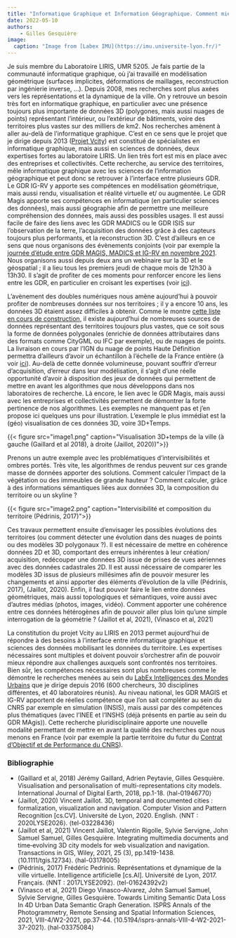 ```yaml
---
title: "Informatique Graphique et Information Géographique. Comment mieux comprendre, grâce aux données, les territoires et leur évolution"
date: 2022-05-10
authors: 
    - Gilles Gesquière
image:
  caption: "Image from [Labex IMU](https://imu.universite-lyon.fr/)"
---
```


Je suis membre du Laboratoire LIRIS, UMR 5205. Je fais partie de la communauté informatique graphique, où j’ai travaillé en modélisation géométrique (surfaces implicites, déformations de maillages, reconstruction par ingénierie inverse, …). Depuis 2008, mes recherches sont plus axées vers les représentations et la dynamique de la ville. On y retrouve un besoin très fort en informatique graphique, en particulier avec une présence toujours plus importante de données 3D (polygones, mais aussi nuages de points) représentant l’intérieur, ou l’extérieur de bâtiments, voire des territoires plus vastes sur des milliers de km2. Nos recherches amènent à aller au-delà de l’informatique graphique. C’est en ce sens que le projet que je dirige depuis 2013 ([Projet Vcity](https://projet.liris.cnrs.fr/vcity/)) est constitué de spécialistes en informatique graphique, mais aussi en sciences de données, deux expertises fortes au laboratoire LIRIS. Un lien très fort est mis en place avec des entreprises et collectivités.
Cette recherche, au service des territoires, mêle informatique graphique avec les sciences de l’information géographique et peut donc se retrouver à l’interface entre plusieurs GDR. Le GDR IG-RV y apporte ses compétences en modélisation géométrique, mais aussi rendu, visualisation et réalité virtuelle et/ ou augmentée. Le GDR Magis apporte ses compétences en informatique (en particulier sciences des données), mais aussi géographie afin de permettre une meilleure compréhension des données, mais aussi des possibles usages. Il est aussi facile de faire des liens avec les GDR MADICS ou le GDR ISIS sur l’observation de la terre, l’acquisition des données grâce à des capteurs toujours plus performants, et la reconstruction 3D. C’est d’ailleurs en ce sens que nous organisons des évènements conjoints (voir par exemple la [journée d’étude entre GDR MAGIS, MADICS et IG-RV en novembre 2021](https://github.com/VCityTeam/MAGIS-AP3D/blob/master/Media/JourneeObservation3D.md). Nous organisons aussi depuis deux ans un webinaire sur la 3D et le géospatial ; il a lieu tous les premiers jeudi de chaque mois de 12h30 à 13h30. Il s’agit de profiter de ces moments pour renforcer encore les liens entre les GDR, en particulier en croisant les expertises (voir [ici](https://github.com/VCityTeam/MAGIS-AP3D/blob/master/Media/README.md)). 

L’avènement des doubles numériques nous amène aujourd’hui à pouvoir profiter de nombreuses données sur nos territoires ; il y a encore 10 ans, les données 3D étaient assez difficiles à obtenir. Comme le montre [cette liste en cours de construction](https://github.com/VCityTeam/MAGIS-AP3D/blob/master/data.md), il existe aujourd’hui de nombreuses sources de données représentant des territoires toujours plus vastes, que ce soit sous la forme de données polygonales (enrichie de données attributaires dans des formats comme CityGML ou IFC par exemple), ou de nuages de points. La livraison en cours par l’IGN du nuage de points Haute Définition permettra d’ailleurs d’avoir un échantillon à l’échelle de la France entière (à voir [ici](https://geoservices.ign.fr/lidarhd)). Au-delà de cette donnée volumineuse, pouvant souffrir d’erreur d’acquisition, d’erreur dans leur  modélisation, il s’agit d’une réelle opportunité d’avoir à disposition des jeux de données qui permettent de mettre en avant les algorithmes que nous développons dans nos laboratoires de recherche. Là encore, le lien avec le GDR Magis, mais aussi avec les entreprises et collectivités permettent de démontrer la forte pertinence de nos algorithmes. Les exemples ne manquent pas et j’en propose ici quelques uns pour illustration. 
L’exemple le plus immédiat est la (géo) visualisation de ces données 3D, voire 3D+Temps. 


{{< figure src="image1.png" caption="Visualisation 3D+temps de la ville (à gauche (Gaillard et al 2018), à droite (Jaillot, 2020))">}}



Prenons un autre exemple avec les problématiques d’intervisibilités et ombres portés. Très vite, les algorithmes de rendus peuvent sur ces grande masse de données apporter des solutions. Comment calculer l’impact de la végétation ou des immeubles de grande hauteur ? Comment calculer, grâce à des informations sémantiques liées aux données 3D, la composition du territoire ou un skyline ? 
 
 
{{< figure src="image2.png" caption="Intervisibilité et composition du territoire (Pédrinis, 2017)">}}

Ces travaux permettent ensuite d’envisager les possibles évolutions des territoires (ou comment détecter une évolution dans des nuages de points ou des modèles 3D polygonaux ?). Il est nécessaire de mettre en cohérence données 2D et 3D, comportant des erreurs inhérentes à leur création/ acquisition, redécouper une données 3D issue de prises de vues aériennes avec des données cadastrales 2D. Il est aussi nécessaire de comparer les modèles 3D issus de plusieurs millésimes afin de pouvoir mesurer les changements et ainsi apporter des éléments d’évolution de la ville (Pédrinis, 2017), (Jaillot, 2020).
Enfin, il faut pouvoir faire le lien entre données géométriques, mais aussi topologiques et sémantiques, voire aussi avec d’autres médias (photos, images, vidéo). Comment apporter une cohérence entre ces données hétérogènes afin de pouvoir aller plus loin qu’une simple interrogation de la géométrie ? (Jaillot et al, 2021), (Vinasco et al, 2021)

La constitution du projet Vcity au LIRIS en 2013 permet aujourd’hui de répondre à des besoins à l’interface entre informatique graphique et sciences des données mobilisant les données du territoire. Les expertises nécessaires sont multiples et doivent pouvoir s’orchestrer afin de pouvoir mieux répondre aux challenges auxquels sont confrontés nos territoires. Bien sûr, les compétences nécessaires sont plus nombreuses comme le démontre le recherches menées au sein du [LabEx Intelligences des Mondes Urbains](https://imu.universite-lyon.fr/) que je dirige depuis 2016 (600 chercheurs, 30 disciplines différentes, et 40 laboratoires réunis). 
Au niveau national, les GDR MAGIS et IG-RV apportent de réelles compétence que l’on sait compléter au sein du CNRS par exemple en simulation (INSIS), mais aussi par des compétences plus thématiques (avec l’INEE et l’INSHS (déjà présents en partie au sein du GDR MAgis)). Cette recherche pluridisciplinaire apporte une nouvelle modalité permettant de mettre en avant la qualité des recherches que nous menons en France (voir par exemple la partie territoire du futur du [Contrat d’Objectif et de Performance du CNRS](https://www.cnrs.fr/sites/default/files/download-file/COP_CNRS1_0.pdf)). 

### Bibliographie
- (Gaillard et al, 2018) Jérémy Gaillard, Adrien Peytavie, Gilles Gesquière. Visualisation and personalisation of multi-representations city models. International Journal of Digital Earth, 2018, pp.1-18. ⟨hal-01946770⟩
- (Jaillot, 2020) Vincent Jaillot. 3D, temporal and documented cities : formalization, visualization and navigation. Computer Vision and Pattern Recognition [cs.CV]. Université de Lyon, 2020. English. ⟨NNT : 2020LYSE2026⟩. ⟨tel-03228436⟩
- (Jaillot et al, 2021) Vincent Jaillot, Valentin Rigolle, Sylvie Servigne, John Samuel Samuel, Gilles Gesquière. Integrating multimedia documents and time‐evolving 3D city models for web visualization and navigation. Transactions in GIS, Wiley, 2021, 25 (3), pp.1419-1438. ⟨10.1111/tgis.12734⟩. ⟨hal-03178005⟩
- (Pédrinis, 2017) Frédéric Pedrinis. Représentations et dynamique de la ville virtuelle. Intelligence artificielle [cs.AI]. Université de Lyon, 2017. Français. ⟨NNT : 2017LYSE2092⟩. ⟨tel-01624392v2⟩
- (Vinasco et al, 2021) Diego Vinasco-Alvarez, John Samuel Samuel, Sylvie Servigne, Gilles Gesquière. Towards Limiting Semantic Data Loss In 4D Urban Data Semantic Graph Generation. ISPRS Annals of the Photogrammetry, Remote Sensing and Spatial Information Sciences, 2021, VIII-4/W2-2021, pp.37-44. ⟨10.5194/isprs-annals-VIII-4-W2-2021-37-2021⟩. ⟨hal-03375084⟩
